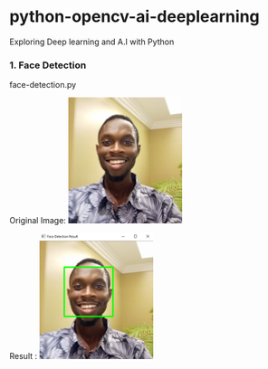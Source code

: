 # python-opencv-ai-deeplearning
Exploring Deep learning and A.I with Python

<h3>1. Face Detection</h3>
face-detection.py 

Original Image: 
<img src="https://github.com/davolu/python-opencv-ai-deeplearning/blob/master/data/me.png" height="40%" width="40%" />

Result : 
<img src="https://github.com/davolu/python-opencv-ai-deeplearning/blob/master/data/face-detection-result.png" height="40%" width="40%" />